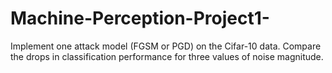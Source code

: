 # Machine-Perception-Project1-
Implement one attack model (FGSM or PGD) on the Cifar-10 data. Compare the drops in classification performance for three values of noise magnitude.
